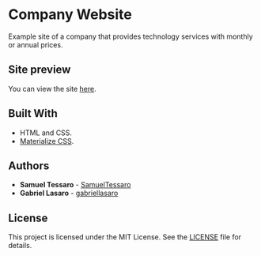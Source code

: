 # Company Website 

Example site of a company that provides technology services with monthly or annual prices.

## Site preview

You can view the site [here](#).


## Built With

* HTML and CSS.
* [Materialize CSS](https://materializecss.com/about.html).

## Authors

* **Samuel Tessaro** - [SamuelTessaro](https://github.com/SamuelTessaro)
* **Gabriel Lasaro** - [gabriellasaro](https://github.com/gabriellasaro)

## License

This project is licensed under the MIT License. See the [LICENSE](LICENSE) file for details.

